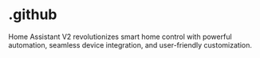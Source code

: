 # .github
Home Assistant V2 revolutionizes smart home control with powerful automation, seamless device integration, and user-friendly customization.
